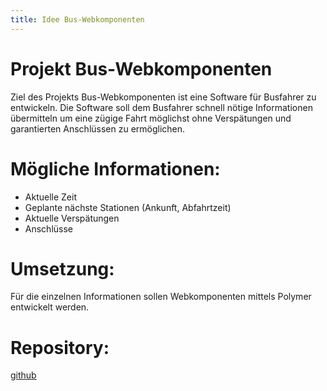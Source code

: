 ```yaml
---
title: Idee Bus-Webkomponenten
---
```


# Projekt Bus-Webkomponenten

Ziel des Projekts Bus-Webkomponenten ist eine Software für Busfahrer zu entwickeln.
Die Software soll dem Busfahrer schnell nötige Informationen übermitteln um eine zügige Fahrt möglichst ohne Verspätungen und garantierten Anschlüssen zu ermöglichen.

# Mögliche Informationen:

- Aktuelle Zeit
- Geplante nächste Stationen (Ankunft, Abfahrtzeit)
- Aktuelle Verspätungen
- Anschlüsse

# Umsetzung:
Für die einzelnen Informationen sollen Webkomponenten mittels Polymer entwickelt werden.


# Repository:
[github](https://github.com/srose1/Bus-Webkomponenten)
